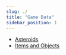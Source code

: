 ```yaml
---
slug: ./
title: "Game Data"
sidebar_position: 1
---
```


-   [Asteroids](./Asteroids)
-   [Items and Objects](./ItemsAndObjects)
